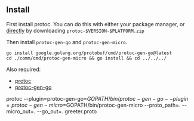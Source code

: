 ## Install

First install protoc. You can do this with either your package manager, or [directly](https://github.com/protocolbuffers/protobuf/releases) by downloading `protoc-$VERSION-$PLATFORM.zip`

Then install `protoc-gen-go` and `protoc-gen-micro`.

```
go install google.golang.org/protobuf/cmd/protoc-gen-go@latest
cd ./comm/cmd/protoc-gen-micro && go install && cd ../../../
```

Also required: 

- [protoc](https://github.com/google/protobuf)
- [protoc-gen-go](https://google.golang.org/protobuf)

protoc --plugin=protoc-gen-go=$GOPATH/bin/protoc-gen-go --plugin=protoc-gen-micro=$GOPATH/bin/protoc-gen-micro --proto_path=. --micro_out=. --go_out=. greeter.proto